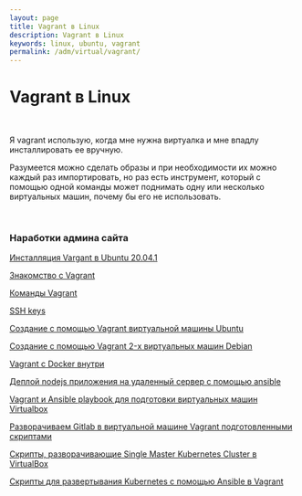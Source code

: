 ```yaml
---
layout: page
title: Vagrant в Linux
description: Vagrant в Linux
keywords: linux, ubuntu, vagrant
permalink: /adm/virtual/vagrant/
---
```


# Vagrant в Linux

<br/>

Я vagrant использую, когда мне нужна виртуалка и мне впадлу инсталлировать ее вручную.

Разумеется можно сделать образы и при необходимости их можно каждый раз импортировать, но раз есть инструмент, который с помощью одной команды может поднимать одну или несколько виртуальных машин, почему бы его не использовать.

<br/>

### Наработки админа сайта

[Инсталляция Vargant в Ubuntu 20.04.1](/adm/virtual/vagrant/setup/ubuntu/)

[Знакомство с Vagrant](/adm/virtual/vagrant/crash-course/)

[Команды Vagrant](/adm/virtual/vagrant/commands/)

[SSH keys](/adm/virtual/vagrant/ssh-keygen/)

[Создание с помощью Vagrant виртуальной машины Ubuntu](/adm/virtual/vagrant/create-ubuntu-vm-by-vagrant/)

[Создание с помощью Vagrant 2-х виртуальных машин Debian](/adm/virtual/vagrant/create-2-debian-vagrant/)

[Vagrant c Docker внутри](/adm/virtual/vagrant/vagrant-with-docker/)

[Деплой nodejs приложения на удаленный сервер с помощью ansible](/devops/automation/ansible/deploy-node-app-by-ansible/)

[Vagrant и Ansible playbook для подготовки виртуальных машин Virtualbox](/adm/virtual/vagrant/vagrant-ansible-playbook/)

[Разворачиваем Gitlab в виртуальной машине Vagrant подготовленными скриптами](/devops/gitops/cvs/gitlab/vagrant/)

[Скрипты, разворачивающие Single Master Kubernetes Cluster в VirtualBox](https://github.com/webmakaka/vagrant-kubernetes-3-node-cluster-centos7)

[Скрипты для развертывания Kubernetes с помощью Ansible в Vagrant](https://bitbucket.org/sysadm-ru/vagrant-ansible-kubernetes/)
